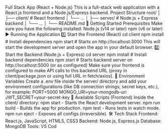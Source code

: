 Full Stack App (React + Node.js) This is a full-stack web application with a React.js frontend and a Node.js/Express backend.
Project Structure
root/ │ ├── client/ # React frontend │ └── ... │ ├── server/ # Node.js + Express backend │ └── ... │ └── README.md
🚀 Getting Started Prerequisites Make sure you have the following installed:
Node.js (v14 or later)
npm (v6 or later)
▶️ Running the Application
1️⃣ Start the Frontend (React)
cd client npm install # Install dependencies npm start # Starts on http://localhost:3000
This will start the development server and open the app in your default browser.
2️⃣ Start the Backend (Node.js + Express)
cd server npm install # Install backend dependencies npm start # Starts backend server on http://localhost:5000 (or as configured)
Make sure your frontend is configured to make API calls to this backend URL (proxy in client/package.json or using full URL in fetch/axios).
🔧 Environment Variables Create a .env file inside the server/ directory and add your environment configurations (like DB connection strings, secret keys, etc.), for example:
PORT=5000 MONGO_URI=your-mongodb-uri JWT_SECRET=your-secret-key
🧪 Available Scripts (Frontend) Inside the client/ directory:
npm start - Starts the React development server.
npm run build - Builds the app for production.
npm test - Runs tests in watch mode.
npm run eject - Exposes all configs (irreversible).
🛠 Tech Stack Frontend: React.js, JavaScript, HTML5, CSS3
Backend: Node.js, Express.js
Database: MongoDB
Tools: VS Cod

